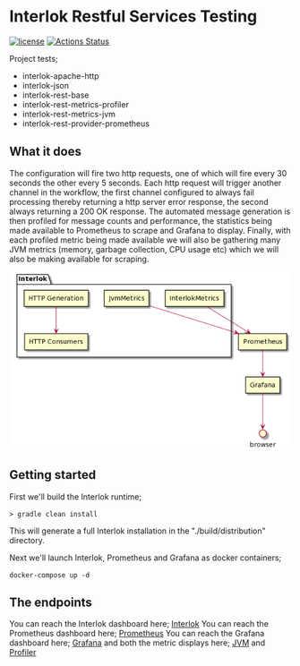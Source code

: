 # Interlok Restful Services Testing

[![license](https://img.shields.io/github/license/interlok-testing/testing_restful.svg)](https://github.com/interlok-testing/testing_restful/blob/develop/LICENSE)
[![Actions Status](https://github.com/interlok-testing/testing_restful/actions/workflows/gradle-build.yml/badge.svg)](https://github.com/interlok-testing/testing_restful/actions/workflows/gradle-build.yml)

Project tests;
 - interlok-apache-http
 - interlok-json
 - interlok-rest-base
 - interlok-rest-metrics-profiler
 - interlok-rest-metrics-jvm
 - interlok-rest-provider-prometheus

## What it does

The configuration will fire two http requests, one of which will fire every 30 seconds the other every 5 seconds.  Each http request will trigger another channel in the workflow, the first channel configured to always fail processing thereby returning a http server error response, the second always returning a 200 OK response.
The automated message generation is then profiled for message counts and performance, the statistics being made available to Prometheus to scrape and Grafana to display.  Finally, with each profiled metric being made available we will also be gathering many JVM metrics (memory, garbage collection, CPU usage etc) which we will also be making available for scraping.

![restful diagram](/restful.png "restful diagram")

## Getting started

First we'll build the Interlok runtime;

```shell
> gradle clean install
```
This will generate a full Interlok installation in the "./build/distribution" directory.

Next we'll launch Interlok, Prometheus and Grafana as docker containers;  

```
docker-compose up -d
```

## The endpoints

You can reach the Interlok dashboard here; [Interlok](http://localhost:8081/interlok/login.html)
You can reach the Prometheus dashboard here; [Prometheus](http://localhost:9090)
You can reach the Grafana dashboard here; [Grafana](http://localhost:3000) and both the metric displays here; [JVM](http://localhost:3000/d/K9kmttsGk/jvm?orgId=1&refresh=30s) and [Profiler](http://localhost:3000/d/XyHj4tsMk/interlok?orgId=1&refresh=30s)
